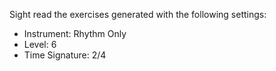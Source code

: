 Sight read the exercises generated with the following settings:

- Instrument: Rhythm Only
- Level: 6
- Time Signature: 2/4